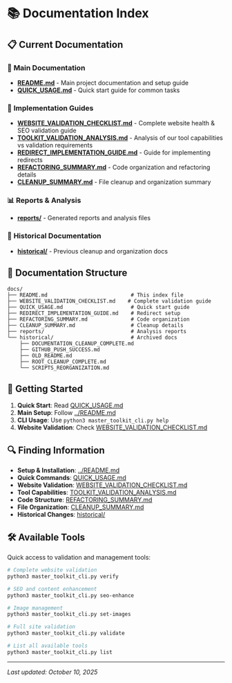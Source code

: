 # 📚 Documentation Index

## 📋 Current Documentation

### 🎯 **Main Documentation**
- **[README.md](../README.md)** - Main project documentation and setup guide
- **[QUICK_USAGE.md](QUICK_USAGE.md)** - Quick start guide for common tasks

### 🔧 **Implementation Guides**
- **[WEBSITE_VALIDATION_CHECKLIST.md](WEBSITE_VALIDATION_CHECKLIST.md)** - Complete website health & SEO validation guide
- **[TOOLKIT_VALIDATION_ANALYSIS.md](TOOLKIT_VALIDATION_ANALYSIS.md)** - Analysis of our tool capabilities vs validation requirements
- **[REDIRECT_IMPLEMENTATION_GUIDE.md](REDIRECT_IMPLEMENTATION_GUIDE.md)** - Guide for implementing redirects
- **[REFACTORING_SUMMARY.md](REFACTORING_SUMMARY.md)** - Code organization and refactoring details
- **[CLEANUP_SUMMARY.md](CLEANUP_SUMMARY.md)** - File cleanup and organization summary

### 📊 **Reports & Analysis**
- **[reports/](reports/)** - Generated reports and analysis files

### 📜 **Historical Documentation**
- **[historical/](historical/)** - Previous cleanup and organization docs

## 🎯 **Documentation Structure**

```
docs/
├── README.md                           # This index file
├── WEBSITE_VALIDATION_CHECKLIST.md    # Complete validation guide
├── QUICK_USAGE.md                      # Quick start guide
├── REDIRECT_IMPLEMENTATION_GUIDE.md    # Redirect setup
├── REFACTORING_SUMMARY.md              # Code organization
├── CLEANUP_SUMMARY.md                  # Cleanup details
├── reports/                            # Analysis reports
└── historical/                         # Archived docs
    ├── DOCUMENTATION_CLEANUP_COMPLETE.md
    ├── GITHUB_PUSH_SUCCESS.md
    ├── OLD_README.md
    ├── ROOT_CLEANUP_COMPLETE.md
    └── SCRIPTS_REORGANIZATION.md
```

## 🚀 **Getting Started**

1. **Quick Start**: Read [QUICK_USAGE.md](QUICK_USAGE.md)
2. **Main Setup**: Follow [../README.md](../README.md)
3. **CLI Usage**: Use `python3 master_toolkit_cli.py help`
4. **Website Validation**: Check [WEBSITE_VALIDATION_CHECKLIST.md](WEBSITE_VALIDATION_CHECKLIST.md)

## 🔍 **Finding Information**

- **Setup & Installation**: [../README.md](../README.md)
- **Quick Commands**: [QUICK_USAGE.md](QUICK_USAGE.md)
- **Website Validation**: [WEBSITE_VALIDATION_CHECKLIST.md](WEBSITE_VALIDATION_CHECKLIST.md)
- **Tool Capabilities**: [TOOLKIT_VALIDATION_ANALYSIS.md](TOOLKIT_VALIDATION_ANALYSIS.md)
- **Code Structure**: [REFACTORING_SUMMARY.md](REFACTORING_SUMMARY.md)
- **File Organization**: [CLEANUP_SUMMARY.md](CLEANUP_SUMMARY.md)
- **Historical Changes**: [historical/](historical/)

## 🛠️ **Available Tools**

Quick access to validation and management tools:

```bash
# Complete website validation
python3 master_toolkit_cli.py verify

# SEO and content enhancement  
python3 master_toolkit_cli.py seo-enhance

# Image management
python3 master_toolkit_cli.py set-images

# Full site validation
python3 master_toolkit_cli.py validate

# List all available tools
python3 master_toolkit_cli.py list
```

---
*Last updated: October 10, 2025*